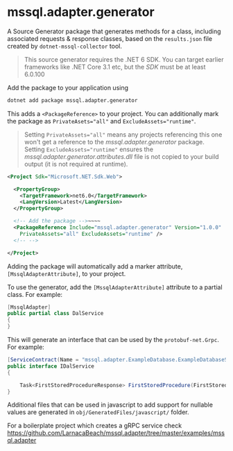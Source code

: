 # mssql.adapter.generator

A Source Generator package that generates methods for a class, including associated requests & response classes, based on the `results.json` file created by `dotnet-mssql-collector` tool.

> This source generator requires the .NET 6 SDK. You can target earlier frameworks like .NET Core 3.1 etc, but the _SDK_ must be at least 6.0.100

Add the package to your application using

```bash
dotnet add package mssql.adapter.generator
```

This adds a `<PackageReference>` to your project. You can additionally mark the package as `PrivateAsets="all"` and `ExcludeAssets="runtime"`.

> Setting `PrivateAssets="all"` means any projects referencing this one won't get a reference to the _mssql.adapter.generator_ package. Setting `ExcludeAssets="runtime"` ensures the _mssql.adapter.generator.attributes.dll_ file is not copied to your build output (it is not required at runtime).

```xml
<Project Sdk="Microsoft.NET.Sdk.Web">

  <PropertyGroup>
    <TargetFramework>net6.0</TargetFramework>
    <LangVersion>Latest</LangVersion>
  </PropertyGroup>

  <!-- Add the package -->~~~~
  <PackageReference Include="mssql.adapter.generator" Version="1.0.0"
    PrivateAssets="all" ExcludeAssets="runtime" />
  <!-- -->

</Project>
```

Adding the package will automatically add a marker attribute, `[MssqlAdapterAttribute]`, to your project.

To use the generator, add the `[MssqlAdapterAttribute]` attribute to a partial class. For example:

```csharp
[MssqlAdapter]
public partial class DalService
{
}
```

This will generate an interface that can be used by the `protobuf-net.Grpc`. For example:

```csharp
[ServiceContract(Name = "mssql.adapter.ExampleDatabase.ExampleDatabaseService")]
public interface IDalService
{

    Task<FirstStoredProcedureResponse> FirstStoredProcedure(FirstStoredProcedureRequest req);
}
```
Additional files that can be used in javascript to add support for nullable values are generated in `obj/GeneratedFiles/javascript/` folder.

For a boilerplate project which creates a gRPC service check https://github.com/LarnacaBeach/mssql.adapter/tree/master/examples/mssql.adapter